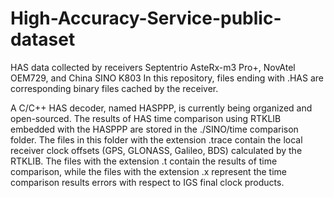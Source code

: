 # High-Accuracy-Service-public-dataset
HAS data collected by receivers Septentrio AsteRx-m3 Pro+, NovAtel OEM729, and China SINO K803
In this repository, files ending with .HAS are corresponding binary files cached by the receiver.

A C/C++ HAS decoder, named HASPPP, is currently being organized and open-sourced.
The results of HAS time comparison using RTKLIB embedded with the HASPPP are stored in the ./SINO/time comparison folder.
The files in this folder with the extension .trace contain the local receiver clock offsets (GPS, GLONASS, Galileo, BDS) calculated by the RTKLIB.
The files with the extension .t contain the results of time comparison, while the files with the extension .x represent the time comparison results errors with respect to IGS final clock products.

